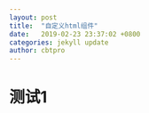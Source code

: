```yaml
---
layout: post
title:  "自定义html组件"
date:   2019-02-23 23:37:02 +0800
categories: jekyll update
author: cbtpro
---
```


# 测试1